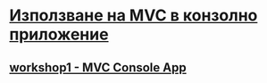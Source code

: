 # [Използване на MVC в конзолно приложение]()
## [workshop1 - MVC Console App](https://github.com/vakovsky/11/tree/main/mvc/workshop/workshop1)
### [](https://github.com/vakovsky/11/blob/main/mvc/docs/Solution.png)
### [](https://github.com/vakovsky/11/blob/main/mvc/docs/projects.pdf)
